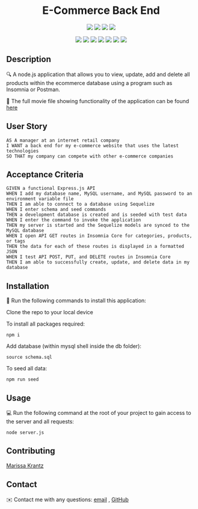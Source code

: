
<h1 align="center">E-Commerce Back End</h1>
   
  
<p align="center">
    <img src="https://img.shields.io/github/repo-size/tobin14-jpg/E-commerce-_back-end" />
    <img src="https://img.shields.io/github/languages/top/tobin14-jpg/E-commerce-_back-end"  />
    <img src="https://img.shields.io/github/issues/tobin14-jpg/E-commerce-_back-end" />
    <img src="https://img.shields.io/github/last-commit/tobin14-jpg/E-commerce-_back-end" >
</p>
  
<p align="center">
    <img src="https://img.shields.io/badge/Javascript-yellow" />
    <img src="https://img.shields.io/badge/VisualStudioCode-blue"  />
    <img src="https://img.shields.io/badge/-Node.js-green" />
    <img src="https://img.shields.io/badge/-Express-red" >
    <img src="https://img.shields.io/badge/-Screencastify-lightgrey" />
    <img src="https://img.shields.io/badge/-MySQL-orange" />
    <img src="https://img.shields.io/badge/-Sequelize-brightgreen" />

</p>
   
## Description
  
🔍 A node.js application that allows you to view, update, add and delete all products within the ecommerce database using a program such as Insomnia or Postman.

  
🎥 The full movie file showing functionality of the application can be found [here](https://drive.google.com/file/d/1wA4pCBGHlDY_HshUt5AVxebnpbEgaeU7/view)
  
## User Story
  
```
AS A manager at an internet retail company
I WANT a back end for my e-commerce website that uses the latest technologies
SO THAT my company can compete with other e-commerce companies
```
  
## Acceptance Criteria
  
``` 
GIVEN a functional Express.js API
WHEN I add my database name, MySQL username, and MySQL password to an environment variable file
THEN I am able to connect to a database using Sequelize
WHEN I enter schema and seed commands
THEN a development database is created and is seeded with test data
WHEN I enter the command to invoke the application
THEN my server is started and the Sequelize models are synced to the MySQL database
WHEN I open API GET routes in Insomnia Core for categories, products, or tags
THEN the data for each of these routes is displayed in a formatted JSON
WHEN I test API POST, PUT, and DELETE routes in Insomnia Core
THEN I am able to successfully create, update, and delete data in my database 
```

## Installation
💾 Run the following commands to install this application:

Clone the repo to your local device

To install all packages required:

`npm i`

Add database (within mysql shell inside the db folder):

`source schema.sql`

To seed all data:

`npm run seed`
  
## Usage

💻 Run the following command at the root of your project to gain access to the server and all requests:

`node server.js`

## Contributing
[Marissa Krantz](https://github.com/marissakrantz)

## Contact
✉️ Contact me with any questions: [email](mailto:marissaleak@hotmail.com) , [GitHub](https://github.com/marissakrantz)<br />
